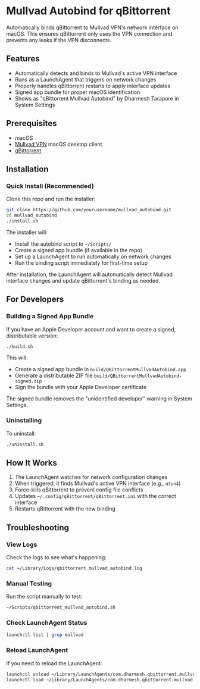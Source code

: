 # Mullvad Autobind for qBittorrent

Automatically binds qBittorrent to Mullvad VPN's network interface on macOS. This ensures qBittorrent only uses the VPN connection and prevents any leaks if the VPN disconnects.

## Features

- Automatically detects and binds to Mullvad's active VPN interface
- Runs as a LaunchAgent that triggers on network changes
- Properly handles qBittorrent restarts to apply interface updates
- Signed app bundle for proper macOS identification
- Shows as "qBittorrent Mullvad Autobind" by Dharmesh Tarapore in System Settings

## Prerequisites

- macOS
- [Mullvad VPN](https://mullvad.net/) macOS desktop client
- [qBittorrent](https://www.qbittorrent.org/)

## Installation

### Quick Install (Recommended)

Clone this repo and run the installer:

```bash
git clone https://github.com/yourusername/mullvad_autobind.git
cd mullvad_autobind
./install.sh
```

The installer will:
- Install the autobind script to `~/Scripts/`
- Create a signed app bundle (if available in the repo)
- Set up a LaunchAgent to run automatically on network changes
- Run the binding script immediately for first-time setup

After installation, the LaunchAgent will automatically detect Mullvad interface changes and update qBittorrent's binding as needed.

## For Developers

### Building a Signed App Bundle

If you have an Apple Developer account and want to create a signed, distributable version:

```bash
./build.sh
```

This will:
- Create a signed app bundle in `build/QBittorrentMullvadAutobind.app`
- Generate a distributable ZIP file `build/QBittorrentMullvadAutobind-signed.zip`
- Sign the bundle with your Apple Developer certificate

The signed bundle removes the "unidentified developer" warning in System Settings.

### Uninstalling

To uninstall:

```bash
./uninstall.sh
```

## How It Works

1. The LaunchAgent watches for network configuration changes
2. When triggered, it finds Mullvad's active VPN interface (e.g., `utun4`)
3. Force-kills qBittorrent to prevent config file conflicts
4. Updates `~/.config/qBittorrent/qBittorrent.ini` with the correct interface
5. Restarts qBittorrent with the new binding

## Troubleshooting

### View Logs

Check the logs to see what's happening:

```bash
cat ~/Library/Logs/qbittorrent_mullvad_autobind.log
```

### Manual Testing

Run the script manually to test:

```bash
~/Scripts/qbittorrent_mullvad_autobind.sh
```

### Check LaunchAgent Status

```bash
launchctl list | grep mullvad
```

### Reload LaunchAgent

If you need to reload the LaunchAgent:

```bash
launchctl unload ~/Library/LaunchAgents/com.dharmesh.qbittorrent.mullvad.autobind.plist
launchctl load ~/Library/LaunchAgents/com.dharmesh.qbittorrent.mullvad.autobind.plist
```
